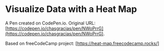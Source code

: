 # Visualize Data with a Heat Map

A Pen created on CodePen.io. Original URL: [https://codepen.io/chasgracias/pen/NWoPrrG](https://codepen.io/chasgracias/pen/NWoPrrG).

Based on freeCodeCamp project: [https://heat-map.freecodecamp.rocks/]
